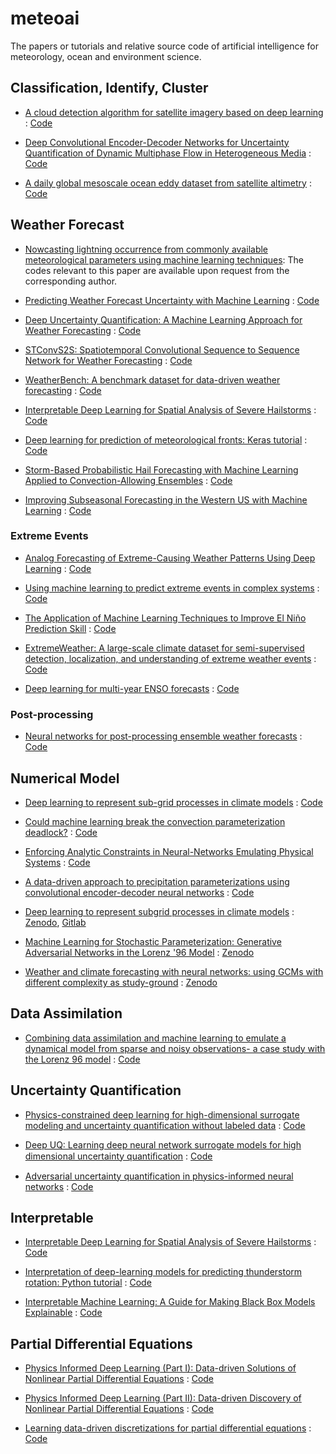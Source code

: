 # meteoai

The papers or tutorials and relative source code of artificial intelligence for meteorology, ocean and environment science.


## Classification, Identify, Cluster

- [A cloud detection algorithm for satellite imagery based on deep learning](https://www.sciencedirect.com/science/article/pii/S0034425719301294) : [Code](https://github.com/JacobJeppesen/RS-Net)

- [Deep Convolutional Encoder-Decoder Networks for Uncertainty Quantification of Dynamic Multiphase Flow in Heterogeneous Media](https://agupubs.onlinelibrary.wiley.com/doi/abs/10.1029/2018WR023528) : [Code](https://github.com/cics-nd/dcedn-gcs)

- [A daily global mesoscale ocean eddy dataset from satellite altimetry](https://www.nature.com/articles/sdata201528) : [Code](https://github.com/jfaghm/OceanEddies)


## Weather Forecast

- [Nowcasting lightning occurrence from commonly available meteorological parameters using machine learning techniques](https://www.nature.com/articles/s41612-019-0098-0): The codes relevant to this paper are available upon request from the corresponding author.

- [Predicting Weather Forecast Uncertainty with Machine Learning](https://rmets.onlinelibrary.wiley.com/doi/abs/10.1002/qj.3410) : [Code](https://github.com/sipposip/Predicting-weather-forecast-uncertainty-with-machine-learning)

- [Deep Uncertainty Quantification: A Machine Learning Approach for Weather Forecasting](https://arxiv.org/abs/1812.09467) : [Code](https://github.com/BruceBinBoxing/Deep_Learning_Weather_Forecasting)

- [STConvS2S: Spatiotemporal Convolutional Sequence to Sequence Network for Weather Forecasting](https://arxiv.org/abs/1912.00134) : [Code](https://github.com/MLRG-CEFET-RJ/stconvs2s)

- [WeatherBench: A benchmark dataset for data-driven weather forecasting](https://arxiv.org/abs/2002.00469) : [Code](https://github.com/pangeo-data/WeatherBench)

- [Interpretable Deep Learning for Spatial Analysis of Severe Hailstorms](https://journals.ametsoc.org/doi/full/10.1175/MWR-D-18-0316.1) : [Code](https://github.com/djgagne/deepsky)

- [Deep learning for prediction of meteorological fronts: Keras tutorial]() : [Code](https://github.com/thunderhoser/aiml_symposium)

- [Storm-Based Probabilistic Hail Forecasting with Machine Learning Applied to Convection-Allowing Ensembles](https://journals.ametsoc.org/doi/full/10.1175/WAF-D-17-0010.1) : [Code](https://github.com/djgagne/hagelslag)

- [Improving Subseasonal Forecasting in the Western US with Machine Learning](https://arxiv.org/abs/1809.07394) : [Code](https://github.com/paulo-o/forecast_rodeo)


### Extreme Events

- [Analog Forecasting of Extreme-Causing Weather Patterns Using Deep Learning](https://agupubs.onlinelibrary.wiley.com/doi/full/10.1029/2019MS001958) : [Code](https://github.com/ashesh6810/DLC_Extreme)

- [Using machine learning to predict extreme events in complex systems](https://www.pnas.org/content/117/1/52) : [Code](https://github.com/qidigit/CNN_tKdV)

- [The Application of Machine Learning Techniques to Improve El Niño Prediction Skill](https://www.frontiersin.org/articles/10.3389/fphy.2019.00153/full) : [Code](https://github.com/Ambrosys/climatelearn)

- [ExtremeWeather: A large-scale climate dataset for semi-supervised detection, localization, and understanding of extreme weather events](https://arxiv.org/abs/1612.02095) : [Code](https://github.com/eracah/hur-detect)

- [Deep learning for multi-year ENSO forecasts](https://www.nature.com/articles/s41586-019-1559-7) : [Code](https://doi.org/10.5281/zenodo.3244463)


### Post-processing

- [Neural networks for post-processing ensemble weather forecasts](https://journals.ametsoc.org/doi/full/10.1175/MWR-D-18-0187.1) : [Code](https://github.com/slerch/ppnn)


## Numerical Model

- [Deep learning to represent sub-grid processes in climate models](https://www.pnas.org/content/115/39/9684) : [Code](https://github.com/raspstephan/CBRAIN-CAM)

- [Could machine learning break the convection parameterization deadlock?](https://agupubs.onlinelibrary.wiley.com/doi/full/10.1029/2018GL078202) : [Code](https://github.com/raspstephan/CBRAIN-CAM)

- [Enforcing Analytic Constraints in Neural-Networks Emulating Physical Systems](https://arxiv.org/abs/1909.00912) : [Code](https://github.com/raspstephan/CBRAIN-CAM)

- [A data-driven approach to precipitation parameterizations using convolutional encoder-decoder neural networks](https://arxiv.org/abs/1903.10274) : [Code](https://github.com/prl900/precip-encoder-decoders)

- [Deep learning to represent subgrid processes in climate models](https://www.pnas.org/content/115/39/9684) : [Zenodo](https://doi.org/10.5281/zenodo.1402384), [Gitlab](https://gitlab.com/mspritch/spcam3.0-neural-net/tree/nn_fbp_engy_ess)

- [Machine Learning for Stochastic Parameterization: Generative Adversarial Networks in the Lorenz '96 Model](https://agupubs.onlinelibrary.wiley.com/doi/full/10.1029/2019MS001896) : [Zenodo](http://doi.org/10.5281/zenodo.3663121)

- [Weather and climate forecasting with neural networks: using GCMs with different complexity as study-ground](https://www.geosci-model-dev.net/12/2797/2019/) : [Zenodo](https://doi.org/10.5281/zenodo.2572863)


## Data Assimilation

- [Combining data assimilation and machine learning to emulate a dynamical model from sparse and noisy observations- a case study with the Lorenz 96 model](https://arxiv.org/abs/2001.01520) : [Code](https://zenodo.org/record/2925547)


## Uncertainty Quantification

- [Physics-constrained deep learning for high-dimensional surrogate modeling and uncertainty quantification without labeled data](https://doi.org/10.1016/j.jcp.2019.05.024) : [Code](https://github.com/cics-nd/pde-surrogate)

- [Deep UQ: Learning deep neural network surrogate models for high dimensional uncertainty quantiﬁcation](https://arxiv.org/abs/1802.00850) : [Code](https://github.com/rohitkt10/deep-uq-paper)

- [Adversarial uncertainty quantification in physics-informed neural networks](https://doi.org/10.1016/j.jcp.2019.05.027) : [Code](https://github.com/PredictiveIntelligenceLab/UQPINNs)


## Interpretable

- [Interpretable Deep Learning for Spatial Analysis of Severe Hailstorms](https://journals.ametsoc.org/doi/full/10.1175/MWR-D-18-0316.1) : [Code](https://github.com/djgagne/deepsky)

- [Interpretation of deep-learning models for predicting thunderstorm rotation: Python tutorial]() : [Code](https://github.com/djgagne/ams-ml-python-course/blob/ryan_branch/module_4/ML_Short_Course_Module_4_Interpretation.ipynb)

- [Interpretable Machine Learning: A Guide for Making Black Box Models Explainable]() : [Code](https://christophm.github.io/interpretable-ml-book/)


## Partial Differential Equations

- [Physics Informed Deep Learning (Part I): Data-driven Solutions of Nonlinear Partial Differential Equations](https://arxiv.org/abs/1711.10561) : [Code](https://github.com/maziarraissi/PINNs)

- [Physics Informed Deep Learning (Part II): Data-driven Discovery of Nonlinear Partial Differential Equations](https://arxiv.org/abs/1711.10566) : [Code](https://github.com/maziarraissi/PINNs)

- [Learning data-driven discretizations for partial differential equations](https://www.pnas.org/content/116/31/15344) : [Code](https://github.com/google/data-driven-discretization-1d)



